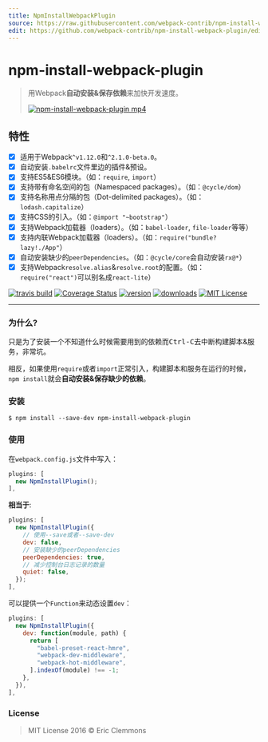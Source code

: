 ```yaml
---
title: NpmInstallWebpackPlugin
source: https://raw.githubusercontent.com/webpack-contrib/npm-install-webpack-plugin/master/README.md
edit: https://github.com/webpack-contrib/npm-install-webpack-plugin/edit/master/README.md
---
```

# npm-install-webpack-plugin

> 用Webpack**自动安装&保存依赖**来加快开发速度。
>
> [![npm-install-webpack-plugin mp4](https://cloud.githubusercontent.com/assets/15182/12540538/6a4e8f1a-c2d0-11e5-97ee-4ddaf6892645.gif)](https://dl.dropboxusercontent.com/u/55764/npm-install-webpack-plugin.mp4)

## 特性

- [x] 适用于Webpack`^v1.12.0`和`^2.1.0-beta.0`。
- [x] 自动安装`.babelrc`文件里边的插件&预设。
- [x] 支持ES5&ES6模块。（如：`require`, `import`）
- [x] 支持带有命名空间的包（Namespaced packages）。（如：`@cycle/dom`）
- [x] 支持名称用点分隔的包（Dot-delimited packages）。（如：`lodash.capitalize`）
- [x] 支持CSS的引入。（如：`@import "~bootstrap"`）
- [x] 支持Webpack加载器（loaders）。（如：`babel-loader`, `file-loader`等等）
- [x] 支持内联Webpack加载器（loaders）。（如：`require("bundle?lazy!./App"`）
- [x] 自动安装缺少的`peerDependencies`。（如：`@cycle/core`会自动安装`rx@*`）
- [x] 支持Webpack`resolve.alias`&`resolve.root`的配置。（如：`require("react")`可以别名成`react-lite`）

[![travis build](https://img.shields.io/travis/ericclemmons/npm-install-webpack-plugin.svg)](https://travis-ci.org/ericclemmons/npm-install-webpack-plugin)
[![Coverage Status](https://coveralls.io/repos/ericclemmons/npm-install-webpack-plugin/badge.svg?branch=master&service=github)](https://coveralls.io/github/ericclemmons/npm-install-webpack-plugin?branch=master)
[![version](https://img.shields.io/npm/v/npm-install-webpack-plugin.svg)](http://npm.im/npm-install-webpack-plugin)
[![downloads](https://img.shields.io/npm/dm/npm-install-webpack-plugin.svg)](http://npm-stat.com/charts.html?package=npm-install-webpack-plugin)
[![MIT License](https://img.shields.io/npm/l/npm-install-webpack-plugin.svg)](http://opensource.org/licenses/MIT)

- - -

### 为什么?

只是为了安装一个不知道什么时候需要用到的依赖而<kbd>Ctrl-C</kbd>去中断构建脚本&服务，非常坑。

相反，如果使用`require`或者`import`正常引入，构建脚本和服务在运行的时候，`npm install`就会**自动安装&保存缺少的依赖**。


### 安装

```shell
$ npm install --save-dev npm-install-webpack-plugin
```


### 使用

在`webpack.config.js`文件中写入：

```js
plugins: [
  new NpmInstallPlugin();
],
```

**相当于**:

```js
plugins: [
  new NpmInstallPlugin({
    // 使用--save或者--save-dev
    dev: false,
    // 安装缺少的peerDependencies
    peerDependencies: true,
    // 减少控制台日志记录的数量
    quiet: false,
  });
],
```

可以提供一个`Function`来动态设置`dev`：

```js
plugins: [
  new NpmInstallPlugin({
    dev: function(module, path) {
      return [
        "babel-preset-react-hmre",
        "webpack-dev-middleware",
        "webpack-hot-middleware",
      ].indexOf(module) !== -1;
    },
  }),
],
```


### License

> MIT License 2016 © Eric Clemmons
